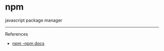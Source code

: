 # npm

javascript package manager

---

References

- [npm -npm docs](https://docs.npmjs.com/cli/v7/commands/npm)
